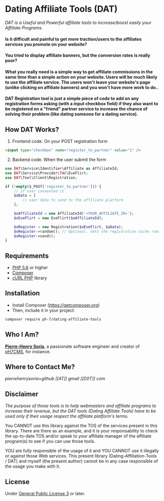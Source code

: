 # Dating Affiliate Tools (DAT)

*DAT is a Useful and Powerful affiliate tools to increase/boost easily your Affiliate Programs.*

#### Is it difficult and painful to get more traction/users to the affiliates services you promote on your website?

#### You tried to display affiliate banners, but the conversion rates is really poor?

#### What you really need is a simple way to get affiliate commissions in the same time than a simple action on your website. Users will be much likely to use the affiliate service. The users won't leave your website's page (unlike clicking on affiliate banners) and you won't have more work to do..

#### **DAT Registration** tool is just a simple piece of code to add on any registration forms asking (with a input checkbox field) if they also want to be registered on a "friend" partner service to increase the chance of solving their problem (like dating someone for a dating service).


## How DAT Works?

1. Frontend code. On your POST registration form
```html
<input type="checkbox" name="register_to_partner" value="1" />
```

2. Backend code. When the user submit the form
```php
use DAT\Service\Identifier\Affiliate as AffiliateId;
use DAT\Service\Provider\TAC\EveFlirt;
use DAT\Tool\Client\Registration;

if (!empty($_POST['register_to_partner'])) {
    // if user consented it
    $aData = [
        // user data to send to the affiliate platform
    ];

    $oAffiliateId = new AffiliateId('<YOUR_AFFILIATE_ID>');
    $oEveFlirt = new EveFlirt($oAffiliateId);

    $oRegister = new Registration($oEveFlirt, $aData);
    $oRegister->random(); // Optional. Sets the registration niche random
    $oRegister->send();
}
```


## Requirements

* [PHP 5.6](http://php.net) or higher
* [Composer](https://getcomposer.org)
* [cURL PHP](http://php.net/manual/en/book.curl.php) library


## Installation

* Install Composer (https://getcomposer.org)
* Then, include it in your project:
```bash
composer require ph-7/dating-affiliate-tools
 ```


## Who I Am?

**[Pierre-Henry Soria](http://ph7.me)**, a passionate software engineer and creator of [pH7CMS](https://github.com/pH7Software/pH7-Social-Dating-CMS), for instance.


## Where to Contact Me?

*pierrehenrysoria+github [[AT]] gmail [[D0T]] com*


## Disclaimer

*The purpose of those tools is to help webmasters and affiliate programs to increase their revenue, but the DAT tools (Dating Affiliate Tools) have to be used only if their usage respect the affiliate platform's terms.*

You CANNOT use this library against the TOS of the services present in this library.
There are there as an example, and it is your responsability to check the up-to-date TOS and/or speak to your affiliate manager of the affiliate program(s) to see if you can use those tools.

YOU are fully responsible of the usage of it and YOU CANNOT use it illegally or against those Web services. This present library (Dating-Affiliation-Tools / DAT) and myself (the present author) cannot be in any case responsible of the usage you make with it.


## License

Under [General Public License 3](http://www.gnu.org/licenses/gpl.html) or later.
